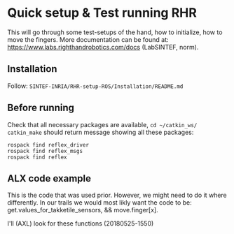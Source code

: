 # Quick setup & Test running RHR

This will go through some test-setups of the hand, how to initialize, how to move the fingers. More documentation can be found at: https://www.labs.righthandrobotics.com/docs (LabSINTEF, norm).

## Installation

Follow: ```SINTEF-INRIA/RHR-setup-ROS/Installation/README.md```

## Before running

Check that all necessary packages are available, ```cd ~/catkin_ws/ catkin_make``` should return message showing all these packages:

    rospack find reflex_driver
    rospack find reflex_msgs
    rospack find reflex

## ALX code example

This is the code that was used prior. However, we might need to do it where differently. In our trails we would most likly want the code to be: get.values_for_takketile_sensors, && move.finger[x].

I'll (AXL) look for these functions (20180525-1550)

